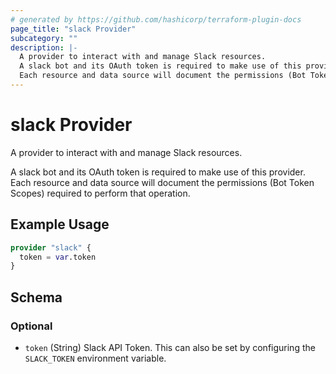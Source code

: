 ```yaml
---
# generated by https://github.com/hashicorp/terraform-plugin-docs
page_title: "slack Provider"
subcategory: ""
description: |-
  A provider to interact with and manage Slack resources.
  A slack bot and its OAuth token is required to make use of this provider.
  Each resource and data source will document the permissions (Bot Token Scopes) required to perform that operation.
---
```


# slack Provider

A provider to interact with and manage Slack resources.

A slack bot and its OAuth token is required to make use of this provider. 
Each resource and data source will document the permissions (Bot Token Scopes) required to perform that operation.

## Example Usage

```terraform
provider "slack" {
  token = var.token
}
```

<!-- schema generated by tfplugindocs -->
## Schema

### Optional

- `token` (String) Slack API Token. This can also be set by configuring the `SLACK_TOKEN` environment variable.
